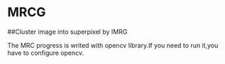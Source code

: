 # MRCG
##Cluster image into superpixel by IMRG

The MRC progress is writed with opencv library.If you need to run it,you have to configure opencv.
